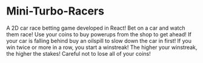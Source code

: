# Mini-Turbo-Racers
A 2D car race betting game developed in React! Bet on a car and watch them race! Use your coins to buy powerups from the shop to get ahead! If your car is falling behind buy an oilspill to slow down the car in first! If you win twice or more in a row, you start a winstreak! The higher your winstreak, the higher the stakes! Careful not to lose all of your coins!
